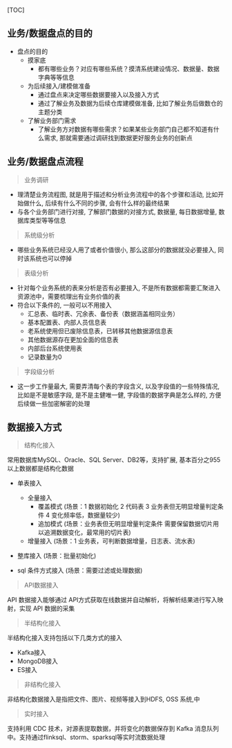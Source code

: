 [TOC]

## 业务/数据盘点的目的

* 盘点的目的
    * 摸家底
        * 都有哪些业务？对应有哪些系统？摸清系统建设情况、数据量、数据字典等等信息
    * 为后续接入/建模做准备
        * 通过盘点来决定哪些数据要接入以及接入方式
        * 通过了解业务及数据为后续仓库建模做准备, 比如了解业务后做数仓的主题分类
    * 了解业务部门需求
        * 了解业务方对数据有哪些需求？如果某些业务部门自己都不知道有什么需求, 那就需要通过调研找到数据更好服务业务的创新点

## 业务/数据盘点流程

> 业务调研

* 理清楚业务流程图, 就是用于描述和分析业务流程中的各个步骤和活动, 比如开始做什么, 后续有什么不同的步骤, 会有什么样的最终结果
* 与各个业务部门进行对接, 了解部门数据的对接方式, 数据量, 每日数据增量, 数据库类型等等信息
  
> 系统级分析
  
* 哪些业务系统已经没人用了或者价值很小, 那么这部分的数据就没必要接入, 同时该系统也可以停掉
  
> 表级分析
  
* 针对每个业务系统的表来分析是否有必要接入, 不是所有数据都需要汇聚进入资源池中，需要梳理出有业务价值的表
* 符合以下条件的, 一般可以不用接入
  * 汇总表、临时表、冗余表、备份表（数据涵盖相同业务）
  * 基本配置表、内部人员信息表
  * 老系统使用但已废除信息表，已转移其他数据源信息表
  * 其他数据源存在更加全面的信息表
  * 内部后台系统使用表
  * 记录数量为0
    
> 字段级分析
  
* 这一步工作量最大, 需要弄清每个表的字段含义, 以及字段值的一些特殊情况, 比如是不是敏感字段, 是不是主健唯一健, 字段值的数据字典是怎么样的, 方便后续做一些加密解密的处理

        
## 数据接入方式

> 结构化接入

常用数据库MySQL、Oracle、SQL Server、DB2等，支持扩展, 基本百分之955以上数据都是结构化数据

* 单表接入
    * 全量接入
        * 覆盖模式 (场景：1 数据初始化 2 代码表 3 业务表但无明显增量判定条件 4 变化频率低，数据量较少)
        * 追加模式 (场景：业务表但无明显增量判定条件 需要保留数据切片用以追溯数据变化，最常用的切片表)
    * 增量接入 (场景：1 业务表，可判断数据增量，日志表、流水表)
* 整库接入 (场景：批量初始化)

* sql 条件方式接入 (场景：需要过滤或处理数据)

> API数据接入

API 数据接入能够通过 API方式获取在线数据并自动解析，将解析结果进行写入映射，实现 API 数据的采集

> 半结构化接入

半结构化接入支持包括以下几类方式的接入
* Kafka接入
* MongoDB接入
* ES接入

> 非结构化接入

非结构化数据接入是指把文件、图片、视频等接入到HDFS, OSS 系统,中

> 实时接入

支持利用 CDC 技术，对源表提取数据，并将变化的数据保存到 Kafka 消息队列中。支持通过flinksql、storm、sparksql等实时流数据处理